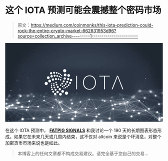 # 这个 IOTA 预测可能会震撼整个密码市场

> 原文：<https://medium.com/coinmonks/this-iota-prediction-could-rock-the-entire-crypto-market-662631953d96?source=collection_archive---------1----------------------->

![](img/9d1d7625fc1fd155cdc1b601a976bb77.png)

在这个 IOTA 预测中， [**FATPIG SIGNALS**](https://www.fatpigsignals.com/) 和我讨论一个 190 天的长期图表形态形成。如果它在未来几天或几周内结束，这不仅对 altcoin 来说是个坏消息，对整个加密货币市场来说也是如此。

> 本博客上的任何文章都不构成交易建议。请完全基于您自己的交易…